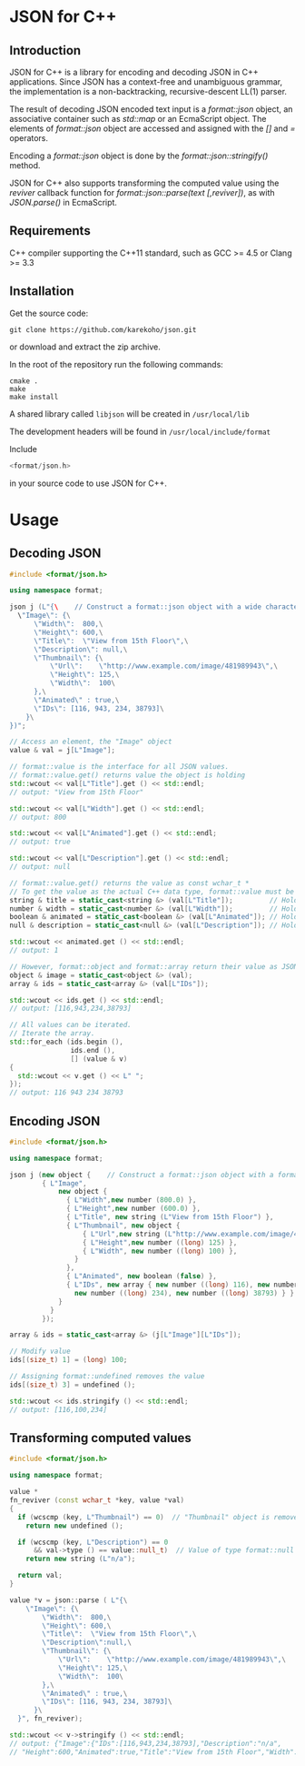 # JSON for C++

## Introduction
JSON for C++ is a library for encoding and decoding JSON in C++ applications.
Since JSON has a context-free and unambiguous grammar, the implementation is a non-backtracking, recursive-descent LL(1) parser.

The result of decoding JSON encoded text input is a *format::json* object, an associative container such as *std::map* or an EcmaScript object.
The elements of *format::json* object are accessed and assigned with the *[]* and *=* operators.

Encoding a *format::json* object is done by the *format::json::stringify()* method.

JSON for C++ also supports transforming the computed value using the *reviver* callback function 
for *format::json::parse(text [,reviver])*, as with *JSON.parse()* in EcmaScript.
## Requirements
C++ compiler supporting the C++11 standard,
such as GCC >= 4.5 or Clang >= 3.3
## Installation
Get the source code:
```
git clone https://github.com/karekoho/json.git
```
or download and extract the zip archive.

In the root of the repository run the following commands:
```
cmake . 
make 
make install
```
A shared library called `libjson` will be created in `/usr/local/lib`

The development headers will be found in `/usr/local/include/format`

Include 
```c++
<format/json.h> 
```
in your source code to use JSON for C++.


# Usage
## Decoding JSON
```c++
#include <format/json.h>

using namespace format;

json j (L"{\    // Construct a format::json object with a wide character string
  \"Image\": {\
      \"Width\":  800,\
      \"Height\": 600,\
      \"Title\":  \"View from 15th Floor\",\
      \"Description\": null,\
      \"Thumbnail\": {\
          \"Url\":    \"http://www.example.com/image/481989943\",\
          \"Height\": 125,\
          \"Width\":  100\
      },\
      \"Animated\" : true,\
      \"IDs\": [116, 943, 234, 38793]\
    }\
})";

// Access an element, the "Image" object
value & val = j[L"Image"];

// format::value is the interface for all JSON values.
// format::value.get() returns value the object is holding
std::wcout << val[L"Title"].get () << std::endl;
// output: "View from 15th Floor"

std::wcout << val[L"Width"].get () << std::endl;
// output: 800

std::wcout << val[L"Animated"].get () << std::endl;
// output: true

std::wcout << val[L"Description"].get () << std::endl;
// output: null

// format::value.get() returns the value as const wchar_t *
// To get the value as the actual C++ data type, format::value must be cast to the concrete type.
string & title = static_cast<string &> (val[L"Title"]);         // Holds const wchar_t *
number & width = static_cast<number &> (val[L"Width"]);         // Holds long or double
boolean & animated = static_cast<boolean &> (val[L"Animated"]); // Holds bool
null & description = static_cast<null &> (val[L"Description"]); // Holds nullptr_t

std::wcout << animated.get () << std::endl;
// output: 1

// However, format::object and format::array return their value as JSON text.
object & image = static_cast<object &> (val);
array & ids = static_cast<array &> (val[L"IDs"]);

std::wcout << ids.get () << std::endl;
// output: [116,943,234,38793]

// All values can be iterated.
// Iterate the array.
std::for_each (ids.begin (),
               ids.end (),
               [] (value & v)
{
  std::wcout << v.get () << L" ";
});
// output: 116 943 234 38793
```
## Encoding JSON
```c++
#include <format/json.h>

using namespace format;

json j (new object {    // Construct a format::json object with a format::object object
        { L"Image",
            new object {
              { L"Width",new number (800.0) },
              { L"Height",new number (600.0) },
              { L"Title", new string (L"View from 15th Floor") },
              { L"Thumbnail", new object {
                  { L"Url",new string (L"http://www.example.com/image/481989943") },
                  { L"Height",new number ((long) 125) },
                  { L"Width", new number ((long) 100) },
                }
              },
              { L"Animated", new boolean (false) },
              { L"IDs", new array { new number ((long) 116), new number ((long) 943),
                new number ((long) 234), new number ((long) 38793) } }
            }
          }
        });

array & ids = static_cast<array &> (j[L"Image"][L"IDs"]);

// Modify value
ids[(size_t) 1] = (long) 100;

// Assigning format::undefined removes the value
ids[(size_t) 3] = undefined ();

std::wcout << ids.stringify () << std::endl;
// output: [116,100,234]
```
## Transforming computed values
```c++
#include <format/json.h>

using namespace format;

value *
fn_reviver (const wchar_t *key, value *val)
{
  if (wcscmp (key, L"Thumbnail") == 0)  // "Thumbnail" object is removed
    return new undefined ();

  if (wcscmp (key, L"Description") == 0
      && val->type () == value::null_t)  // Value of type format::null is replaced
    return new string (L"n/a");

  return val;
}

value *v = json::parse ( L"{\
    \"Image\": {\
        \"Width\":  800,\
        \"Height\": 600,\
        \"Title\":  \"View from 15th Floor\",\
        \"Description\":null,\
        \"Thumbnail\": {\
            \"Url\":    \"http://www.example.com/image/481989943\",\
            \"Height\": 125,\
            \"Width\":  100\
        },\
        \"Animated\" : true,\
        \"IDs\": [116, 943, 234, 38793]\
      }\
  }", fn_reviver);

std::wcout << v->stringify () << std::endl;
// output: {"Image":{"IDs":[116,943,234,38793],"Description":"n/a",
// "Height":600,"Animated":true,"Title":"View from 15th Floor","Width":800}}
```
